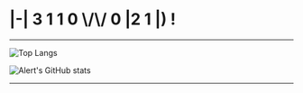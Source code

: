 # **|-| 3 1 1 0   \\/\\/ 0 |2 1 |) !**

---

![Top Langs](https://github-readme-stats.vercel.app/api/top-langs/?username=AlinaRinn&theme=dracula&hide_border=true&show_icons=true&layout=compact)


![Alert's GitHub stats](https://github-readme-stats.vercel.app/api?username=AlinaRinn&theme=dracula&hide_border=true&show_icons=true)

---
